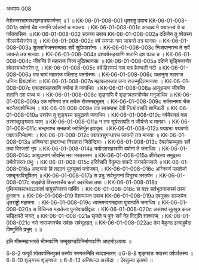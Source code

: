 अध्यायः 008

मेरोरुत्तरभागस्थखण्डत्रयवर्णनम् ॥ 1 ॥
KK-06-01-008-001	धृतराष्ट्र उवाच 
KK-06-01-008-001a	वर्षाणां चैव नामानि पर्वतानां च सञ्जय ।
KK-06-01-008-001c	आचक्ष्व मे यथातत्त्वं ये च पर्वतवासिनः ॥
KK-06-01-008-002	सञ्जय उवाच 
KK-06-01-008-002a	दक्षिणेन तु श्वेतस्य नीलस्यैवोत्तरेण तु ।
KK-06-01-008-002c	वर्षं रमणकं नाम जायन्ते तत्र मानवाः ॥
KK-06-01-008-003a	शुक्लाभिजनसम्पन्नाः सर्वे सुप्रियदर्शनाः ।
KK-06-01-008-003c	निःसपत्नाश्च ते सर्वे जायन्ते तत्र मानवाः ॥
KK-06-01-008-004a	दशवर्षसहस्राणि शतानि दश पञ्च च ।
KK-06-01-008-004c	जीवन्ति ते महाराज नित्यं मुदितमानसाः ॥
KK-06-01-008-005a	दक्षिणे शृङ्गिणश्चैव श्वेतस्याथोत्तरेण तु ।
KK-06-01-008-005c	वर्षं हिरण्मयं नाम यत्र हैरण्वती नदी ॥
KK-06-01-008-006a	यत्र चायं महाराज पक्षिराट् पतगोत्तमः ।
KK-06-01-008-006c	यक्षानुगा महाराज धनिनः प्रियदर्शनाः ॥
KK-06-01-008-007a	महाबलास्तत्र जना राजन्मुदितमानसाः ।
KK-06-01-008-007c	एकादशसहस्राणि वर्षाणां ते जनाधिप ॥
KK-06-01-008-008a	आयुःप्रमाणं जीवन्ति शतानि दश पञ्च च ।
KK-06-01-008-008c	शृङ्गाणि वै शृङ्गवतस्त्रीण्येव मनुजाधिप ॥
KK-06-01-008-009a	एकं मणिमयं तत्र तथैकं रौक्ममद्भुतम् ।
KK-06-01-008-009c	सर्वरत्नमयं चैकं भवनैरुपशोभितम् ।
KK-06-01-008-009e	तत्र स्वयम्प्रभा देवी नित्यं वसति शाण्डिली ॥
KK-06-01-008-010a	उत्तरेण तु शृङ्गस्य समुद्रान्ते जनाधिप ।
KK-06-01-008-010c	वर्षमैरावतं नाम तस्माच्छृङ्गवतः परम् ॥
KK-06-01-008-011a	न तत्र सूर्यस्तपति न जीर्यन्ते च मानवाः ।
KK-06-01-008-011c	चन्द्रमाश्च सनक्षत्रो ज्योतिर्भूत इवावृतः ॥
KK-06-01-008-012a	पद्मप्रभाः पद्मवर्णाः पद्मपत्रनिभेक्षणाः ।
KK-06-01-008-012c	पद्मपत्रसुगन्धाश्च जायन्ते तत्र मानवाः ॥
KK-06-01-008-013a	अनिष्पन्दा इष्टगन्धा निराहारा जितेन्द्रियाः ।
KK-06-01-008-013c	देवलोकच्युताः सर्वे तथा विरजसो नृप ॥
KK-06-01-008-014a	त्रयोदशसहस्राणि वर्षाणां ते जनाधिप ।
KK-06-01-008-014c	आयुःप्रमाणं जीवन्ति नरा भरतसत्तम ॥
KK-06-01-008-015a	क्षीरोदस्य समुद्रस्य तथैवोत्तरतः प्रभुः ।
KK-06-01-008-015c	हरिर्वसति वैकुण्ठः शकटे कनकोज्ज्वले ॥
KK-06-01-008-016a	अष्टचक्रं हि तद्यानं भूतयुक्तं मनोजवम् ।
KK-06-01-008-016c	अग्निवर्णं महातेजो जाम्बूनदविभूषितम् ॥
KK-06-01-008-017a	स प्रभुः सर्वभूतानां विभुश्च भरतर्षभ ।
KK-06-01-008-017c	सङ्क्षेपो विस्तरश्चैव कर्ता कारयिता तथा ॥
KK-06-01-008-018a	पृथिव्यापस्तथाऽऽकाशं वायुस्तेजश्च पार्थिव ।
KK-06-01-008-018c	स यज्ञः सर्वभूतनामास्यं तस्य हुताशनः ॥
KK-06-01-008-019	वैशम्पायन उवाच 
KK-06-01-008-019a	एवमुक्तः सञ्जयेन धृतराष्ट्रो महामनाः ।
KK-06-01-008-019c	ध्यानमन्वगमद्राजा पुत्रान्प्रति जनाधिप ॥
KK-06-01-008-020a	स विचिन्त्य महातेजाः पुनरेवाब्रवीद्वचः ।
KK-06-01-008-020c	असंशयं सूतपुत्र कालः सङ्क्षिपते जगत् ॥
KK-06-01-008-021a	सृजते च पुनः सर्वं नेह विद्यति शाश्वतम् ।
KK-06-01-008-021c	नरो नारायणश्चैव सर्वज्ञः सर्वभूतहृत् ॥
KK-06-01-008-022ac	देवा वैकुण्ठ इत्याहुर्वेदा विष्णुरिति प्रभुम् ॥ ॥

इति श्रीमन्महाभारते भीष्मपर्वणि जम्बूखण्डविनिर्माणपर्वणि अष्टमोऽध्यायः ॥

6-8-2 यत्पूर्वं श्वेतवर्षमित्युक्तं तस्यैव रमणकमिति सञ्ज्ञान्तरम् ॥ 6-8-8 शृङ्गवतः षष्ठस्य वर्षपर्वतस्य ॥ 6-8-10 शृङ्गस्य शृङ्गवतः ॥ 6-8-13 अनिष्पन्दा अस्वेदाः । देवतुल्या इत्यर्थः ॥
